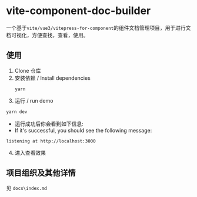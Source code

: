 # vite-component-doc-builder

一个基于`vite/vue3/vitepress-for-component`的组件文档管理项目，用于进行文档可视化，方便查找，查看，使用。

## 使用

1. Clone 仓库
2. 安装依赖 / Install dependencies
   ```
   yarn
   ```
3.  运行 / run demo
   ```bash
   yarn dev
   ```
   - 运行成功后你会看到如下信息:
   - If it's successful, you should see the following message:
   ```
   listening at http://localhost:3000
   ```
4. 进入查看效果

## 项目组织及其他详情

见 `docs\index.md`